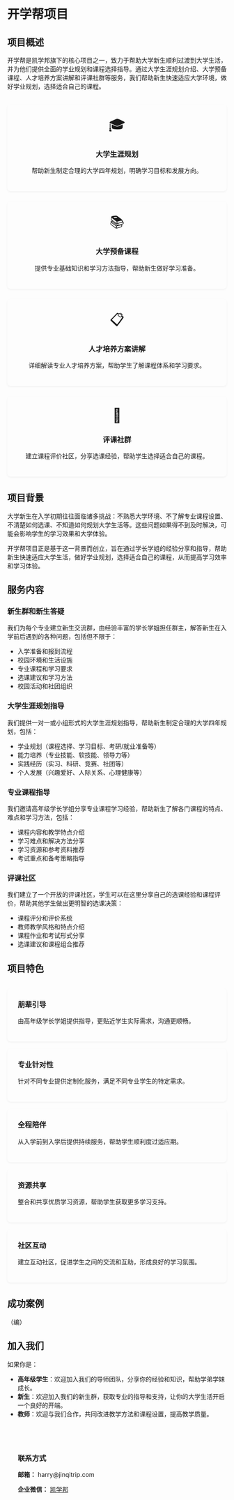 # 开学帮项目

## 项目概述

开学帮是凯学邦旗下的核心项目之一，致力于帮助大学新生顺利过渡到大学生活，并为他们提供全面的学业规划和课程选择指导。通过大学生涯规划介绍、大学预备课程、人才培养方案讲解和评课社群等服务，我们帮助新生快速适应大学环境，做好学业规划，选择适合自己的课程。

<div class="feature-cards">
  <div class="feature-card">
    <div class="icon">🎓</div>
    <h3>大学生涯规划</h3>
    <p>帮助新生制定合理的大学四年规划，明确学习目标和发展方向。</p>
  </div>
  <div class="feature-card">
    <div class="icon">📚</div>
    <h3>大学预备课程</h3>
    <p>提供专业基础知识和学习方法指导，帮助新生做好学习准备。</p>
  </div>
  <div class="feature-card">
    <div class="icon">📋</div>
    <h3>人才培养方案讲解</h3>
    <p>详细解读专业人才培养方案，帮助学生了解课程体系和学习要求。</p>
  </div>
  <div class="feature-card">
    <div class="icon">💬</div>
    <h3>评课社群</h3>
    <p>建立课程评价社区，分享选课经验，帮助学生选择适合自己的课程。</p>
  </div>
</div>

## 项目背景

大学新生在入学初期往往面临诸多挑战：不熟悉大学环境、不了解专业课程设置、不清楚如何选课、不知道如何规划大学生活等。这些问题如果得不到及时解决，可能会影响学生的学习效果和大学体验。

开学帮项目正是基于这一背景而创立，旨在通过学长学姐的经验分享和指导，帮助新生快速适应大学生活，做好学业规划，选择适合自己的课程，从而提高学习效率和学习体验。

## 服务内容

### 新生群和新生答疑

我们为每个专业建立新生交流群，由经验丰富的学长学姐担任群主，解答新生在入学前后遇到的各种问题，包括但不限于：

- 入学准备和报到流程
- 校园环境和生活设施
- 专业课程和学习要求
- 选课建议和学习方法
- 校园活动和社团组织

### 大学生涯规划指导

我们提供一对一或小组形式的大学生涯规划指导，帮助新生制定合理的大学四年规划，包括：

- 学业规划（课程选择、学习目标、考研/就业准备等）
- 能力培养（专业技能、软技能、领导力等）
- 实践经历（实习、科研、竞赛、社团等）
- 个人发展（兴趣爱好、人际关系、心理健康等）

### 专业课程指导

我们邀请高年级学长学姐分享专业课程学习经验，帮助新生了解各门课程的特点、难点和学习方法，包括：

- 课程内容和教学特点介绍
- 学习难点和解决方法分享
- 学习资源和参考资料推荐
- 考试重点和备考策略指导

### 评课社区

我们建立了一个开放的评课社区，学生可以在这里分享自己的选课经验和课程评价，帮助其他学生做出更明智的选课决策：

- 课程评分和评价系统
- 教师教学风格和特点介绍
- 课程作业和考试形式分享
- 选课建议和课程组合推荐

## 项目特色

<div class="feature-list">
  <div class="feature-item">
    <h3>朋辈引导</h3>
    <p>由高年级学长学姐提供指导，更贴近学生实际需求，沟通更顺畅。</p>
  </div>
  <div class="feature-item">
    <h3>专业针对性</h3>
    <p>针对不同专业提供定制化服务，满足不同专业学生的特定需求。</p>
  </div>
  <div class="feature-item">
    <h3>全程陪伴</h3>
    <p>从入学前到入学后提供持续服务，帮助学生顺利度过适应期。</p>
  </div>
  <div class="feature-item">
    <h3>资源共享</h3>
    <p>整合和共享优质学习资源，帮助学生获取更多学习支持。</p>
  </div>
  <div class="feature-item">
    <h3>社区互动</h3>
    <p>建立互动社区，促进学生之间的交流和互助，形成良好的学习氛围。</p>
  </div>
</div>

## 成功案例

（编）

## 加入我们

如果你是：

- **高年级学生**：欢迎加入我们的导师团队，分享你的经验和知识，帮助学弟学妹成长。
- **新生**：欢迎加入我们的新生群，获取专业的指导和支持，让你的大学生活开启一个良好的开端。
- **教师**：欢迎与我们合作，共同改进教学方法和课程设置，提高教学质量。

<div class="contact-info">
  <h3>联系方式</h3>
  <p><strong>邮箱：</strong> harry@jinqitrip.com</p>
  <p><strong>企业微信：</strong> <a href="https://work.weixin.qq.com/ca/cawcded25274db25f6">凯学邦</a></p>
</div>

<style>
.feature-cards {
  display: grid;
  grid-template-columns: repeat(auto-fit, minmax(250px, 1fr));
  gap: 1.5rem;
  margin: 2rem 0;
}

.feature-card {
  background-color: var(--vp-c-bg-soft);
  padding: 1.5rem;
  border-radius: 0.5rem;
  text-align: center;
  box-shadow: 0 2px 4px rgba(0, 0, 0, 0.05);
}

.feature-card .icon {
  font-size: 2rem;
  margin-bottom: 1rem;
}

.feature-list {
  margin: 2rem 0;
}

.feature-item {
  background-color: var(--vp-c-bg-soft);
  padding: 1.5rem;
  border-radius: 0.5rem;
  margin-bottom: 1rem;
  box-shadow: 0 2px 4px rgba(0, 0, 0, 0.05);
}

.feature-item h3 {
  margin-top: 0;
  color: var(--vp-c-brand);
}

.contact-info {
  background-color: var(--vp-c-bg-soft);
  padding: 1.5rem;
  border-radius: 0.5rem;
  margin: 2rem 0;
}
</style>
